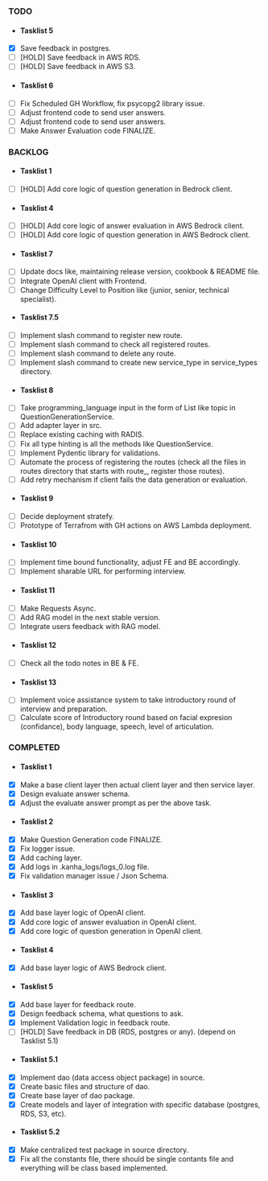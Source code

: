 ### TODO

- #### Tasklist 5
- [x] Save feedback in postgres.
- [ ] [HOLD] Save feedback in AWS RDS.
- [ ] [HOLD] Save feedback in AWS S3.

- #### Tasklist 6
- [ ] Fix Scheduled GH Workflow, fix psycopg2 library issue.
- [ ] Adjust frontend code to send user answers.
- [ ] Adjust frontend code to send user answers.
- [ ] Make Answer Evaluation code FINALIZE.

### BACKLOG

- #### Tasklist 1
- [ ] [HOLD] Add core logic of question generation in Bedrock client.

- #### Tasklist 4
- [ ] [HOLD] Add core logic of answer evaluation in AWS Bedrock client.
- [ ] [HOLD] Add core logic of question generation in AWS Bedrock client.

- #### Tasklist 7
- [ ] Update docs like, maintaining release version, cookbook & README file.
- [ ] Integrate OpenAI client with Frontend.
- [ ] Change Difficulty Level to Position like (junior, senior, technical specialist).

- #### Tasklist 7.5
- [ ] Implement slash command to register new route.
- [ ] Implement slash command to check all registered routes.
- [ ] Implement slash command to delete any route.
- [ ] Implement slash command to create new service_type in service_types directory.

- #### Tasklist 8
- [ ] Take programming_language input in the form of List like topic in QuestionGenerationService.
- [ ] Add adapter layer in src.
- [ ] Replace existing caching with RADIS.
- [ ] Fix all type hinting is all the methods like QuestionService.
- [ ] Implement Pydentic library for validations.
- [ ] Automate the process of registering the routes (check all the files in routes directory that starts with route\_, register those routes).
- [ ] Add retry mechanism if client fails the data generation or evaluation.

- #### Tasklist 9
- [ ] Decide deployment stratefy.
- [ ] Prototype of Terrafrom with GH actions on AWS Lambda deployment.

- #### Tasklist 10
- [ ] Implement time bound functionality, adjust FE and BE accordingly.
- [ ] Implement sharable URL for performing interview.

- #### Tasklist 11
- [ ] Make Requests Async.
- [ ] Add RAG model in the next stable version.
- [ ] Integrate users feedback with RAG model.

- #### Tasklist 12
- [ ] Check all the todo notes in BE & FE.

- #### Tasklist 13
- [ ] Implement voice assistance system to take introductory round of interview and preparation.
- [ ] Calculate score of Introductory round based on facial expresion (confidance), body language, speech, level of articulation.

### COMPLETED

- #### Tasklist 1
- [x] Make a base client layer then actual client layer and then service layer.
- [x] Design evaluate answer schema.
- [x] Adjust the evaluate answer prompt as per the above task.

- #### Tasklist 2
- [x] Make Question Generation code FINALIZE.
- [x] Fix logger issue.
- [x] Add caching layer.
- [x] Add logs in .kanha_logs/logs_0.log file.
- [x] Fix validation manager issue / Json Schema.

- #### Tasklist 3
- [x] Add base layer logic of OpenAI client.
- [x] Add core logic of answer evaluation in OpenAI client.
- [x] Add core logic of question generation in OpenAI client.

- #### Tasklist 4
- [x] Add base layer logic of AWS Bedrock client.

- #### Tasklist 5
- [x] Add base layer for feedback route.
- [x] Design feedback schema, what questions to ask.
- [x] Implement Validation logic in feedback route.
- [ ] [HOLD] Save feedback in DB (RDS, postgres or any). (depend on Tasklist 5.1)

- #### Tasklist 5.1
- [x] Implement dao (data access object package) in source.
- [x] Create basic files and structure of dao.
- [x] Create base layer of dao package.
- [x] Create models and layer of integration with specific database (postgres, RDS, S3, etc).

- #### Tasklist 5.2
- [x] Make centralized test package in source directory.
- [x] Fix all the constants file, there should be single contants file and everything will be class based implemented.
